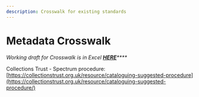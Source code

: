 ```yaml
---
description: Crosswalk for existing standards
---
```


# Metadata Crosswalk

_Working draft for Crosswalk is in Excel_ [_**HERE**_](https://wellcomecloud.sharepoint.com/:x:/r/sites/wc2/cr/ci/Cataloging/Cataloguing%20research/Visual%20and%20Material%20Culture%20%28Sara,%20Stephanie,%20Vicky%29/MetadataCrosswalk.xlsx?d=w77240a5a248b4d9c80a7a01f51421034&csf=1&web=1&e=zGAhFO)_\*\*\*\*_

Collections Trust - Spectrum procedure: [https://collectionstrust.org.uk/resource/cataloguing-suggested-procedure](https://collectionstrust.org.uk/resource/cataloguing-suggested-procedure/)

